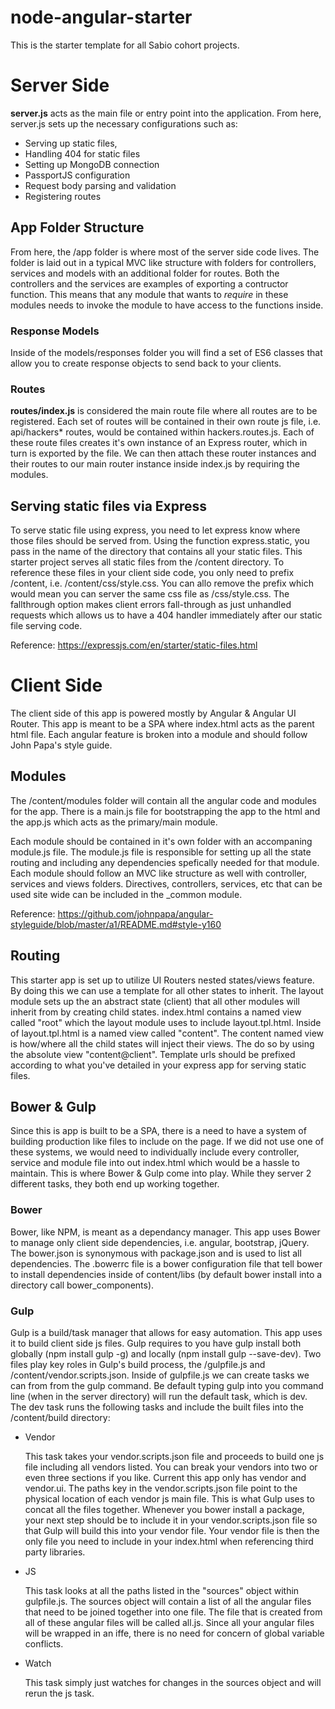# node-angular-starter
This is the starter template for all Sabio cohort projects.

# Server Side
**server.js** acts as the main file or entry point into the application. From here, server.js sets up the necessary configurations such as:

* Serving up static files,
* Handling 404 for static files
* Setting up MongoDB connection
* PassportJS configuration
* Request body parsing and validation
* Registering routes

## App Folder Structure
From here, the /app folder is where most of the server side code lives.  The folder is laid out in a typical MVC like structure with folders for controllers, services and models with an additional folder for routes.  Both the controllers and the services are examples of exporting a contructor function.  This means that any module that wants to _require_ in these modules needs to invoke the module to have access to the functions inside.

### Response Models
Inside of the models/responses folder you will find a set of ES6 classes that allow you to create response objects to send back to your clients.

### Routes
**routes/index.js** is considered the main route file where all routes are to be registered.  Each set of routes will be contained in their own route js file, i.e. api/hackers* routes, would be contained within hackers.routes.js. Each of these route files creates it's own instance of an Express router, which in turn is exported by the file. We can then attach these router instances and their routes to our main router instance inside index.js by requiring the modules.

## Serving static files via Express
To serve static file using express, you need to let express know where those files should be served from.  Using the function express.static, you pass in the name of the directory that contains all your static files.
This starter project serves all static files from the /content directory. To reference these files in your client side code, you only need to prefix /content, i.e. /content/css/style.css.  You can allo remove the prefix which would mean you can server the same css file as /css/style.css.  The fallthrough option makes client errors fall-through as just unhandled requests which allows us to have a 404 handler immediately after our static file serving code.

Reference: https://expressjs.com/en/starter/static-files.html


# Client Side
The client side of this app is powered mostly by Angular & Angular UI Router. This app is meant to be a SPA where index.html acts as the parent html file.  Each angular feature is broken into a module and should follow John Papa's style guide.

## Modules
The /content/modules folder will contain all the angular code and modules for the app. There is a main.js file for bootstrapping the app to the html and the app.js which acts as the primary/main module.

Each module should be contained in it's own folder with an accompaning module.js file. The module.js file is responsible for setting up all the state routing and including any dependencies spefically needed for that module.  Each module should follow an MVC like structure as well with controller, services and views folders.  Directives, controllers, services, etc that can be used site wide can be included in the _common module.

Reference: https://github.com/johnpapa/angular-styleguide/blob/master/a1/README.md#style-y160

## Routing
This starter app is set up to utilize UI Routers nested states/views feature. By doing this we can use a template for all other states to inherit.  The layout module sets up the an abstract state (client) that all other modules will inherit from by creating child states.  index.html contains a named view called "root" which the layout module uses to include layout.tpl.html. Inside of layout.tpl.html is a named view called "content". The content named view is how/where all the child states will inject their views.  The do so by using the absolute view "content@client".
Template urls should be prefixed according to what you've detailed in your express app for serving static files.

## Bower & Gulp
Since this is app is built to be a SPA, there is a need to have a system of building production like files to include on the page. If we did not use one of these systems, we would need to individually include every controller, service and module file into out index.html which would be a hassle to maintain.  This is where Bower & Gulp come into play.  While they server 2 different tasks, they both end up working together.

### Bower
Bower, like NPM, is meant as a dependancy manager.  This app uses Bower to manage only client side dependencies, i.e. angular, bootstrap, jQuery.  The bower.json is synonymous  with package.json and is used to list all dependencies. The .bowerrc file is a bower configuration file that tell bower to install dependencies inside of content/libs (by default bower install into a directory call bower_components).

### Gulp
Gulp is a build/task manager that allows for easy automation. This app uses it to build client side js files. Gulp requires to you have gulp install both globally (npm install gulp -g) and locally (npm install gulp --save-dev).  Two files play key roles in Gulp's build process, the /gulpfile.js and /content/vendor.scripts.json.  Inside of gulpfile.js we can create tasks we can from from the gulp command.  Be default typing gulp into you command line (when in the server directory) will run the default task, which is dev. The dev task runs the following tasks and include the built files into the /content/build directory:

* Vendor

    This task takes your vendor.scripts.json file and proceeds to build one js file including all vendors listed.  You can break your vendors into two or even three sections if you like. Current this app only has vendor and vendor.ui.  The paths key in the vendor.scripts.json file point to the physical location of each vendor js main file. This is what Gulp uses to concat all the files together. Whenever you bower install a package, your next step should be to include it in your vendor.scripts.json file so that Gulp will build this into your vendor file. Your vendor file is then the only file you need to include in your index.html when referencing third party libraries.

* JS

   This task looks at all the paths listed in the "sources" object within gulpfile.js. The sources object will contain a list of all the angular files that need to be joined together into one file.  The file that is created from all of these angular files will be called all.js. Since all your angular files will be wrapped in an iffe, there is no need for concern of global variable conflicts.

* Watch

   This task simply just watches for changes in the sources object and will rerun the js task.